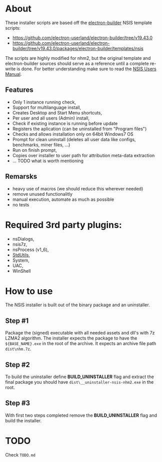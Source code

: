 # About
These installer scripts are based off the [electron-builder](https://github.com/electron-userland/electron-builder) NSIS template scripts: 
  - https://github.com/electron-userland/electron-builder/tree/v19.43.0
  - https://github.com/electron-userland/electron-builder/tree/v19.43.0/packages/electron-builder/templates/nsis


The scripts are highly modified for nhm2, but the original template and electron-builder sources should serve as a reference until a complete re-write is done. For better understanding make sure to read the [NSIS Users Manual](http://nsis.sourceforge.net/Docs/). 

## Features
  - Only 1 instance running check,
  - Support for multilanguage install,
  - Creates Desktop and Start Menu shortcuts,
  - Per user and all users (Admin) install,
  - Check if existing instance is running before update
  - Registers the aplication (can be uninstalled from "Program files")
  - Checks and allows installation only on 64bit Windows7 OS
  - Prompt for clean uninstall (deletes all user data like configs, benchmarks, miner files, ...)
  - Run on finish prompt,
  - Copies over installer to user path for attribution meta-data extraction
  - ... TODO what is worth mentioning

## Remarsks
 - heavy use of macros (we should reduce this wherever needed)
 - remove unused functionalitly
 - manual execution, automate as much as possible
 - no tests

# Required 3rd party plugins:
  - nsDialogs,
  - nsis7z,
  - nsProcess (v1_6),
  - [StdUtils](http://nsis.sourceforge.net/StdUtils_plug-in),
  - System,
  - UAC,
  - WinShell

# How to use
The NSIS installer is built out of the binary package and an uninstaller.

## Step #1
Package the (signed) executable with all needed assets and dll's with 7z LZMA2 algorithm. The installer expects the package to have the `${BASE_NAME}.exe` in the root of the archive. It expects an archive file path `dist\nhm.7z`.

## Step #2
To build the uninstaller define **BUILD_UNINSTALLER** flag and extract the final package you should have `dist\__uninstaller-nsis-nhm2.exe` in the root.

## Step #3
With first two steps completed remove the **BUILD_UNINSTALLER** flag and build the installer.

# TODO
Check `TODO.md`
